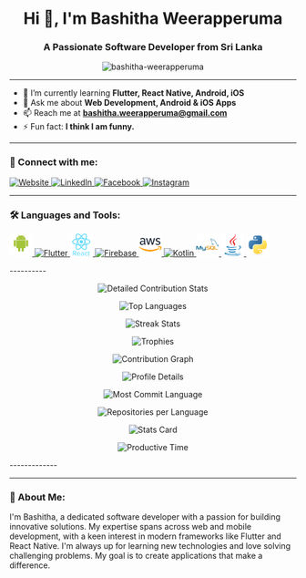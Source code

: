 <h1 align="center">Hi 👋, I'm Bashitha Weerapperuma</h1>
<h3 align="center">A Passionate Software Developer from Sri Lanka</h3>

<p align="center">
  <img src="https://komarev.com/ghpvc/?username=bashitha-weerapperuma&label=Profile%20views&color=0e75b6&style=flat" alt="bashitha-weerapperuma" />
</p>

---

- 🌱 I’m currently learning **Flutter, React Native, Android, iOS**
- 💬 Ask me about **Web Development, Android & iOS Apps**
- 📫 Reach me at **bashitha.weerapperuma@gmail.com**
- ⚡ Fun fact: **I think I am funny.**

---

<h3 align="left">🔗 Connect with me:</h3>
<p align="left">
  <a href="https://bashitha-weerapperuma.vercel.app/" target="_blank">
    <img src="https://img.icons8.com/ios-filled/256/internet.png" alt="Website" height="30" width="40" />
  </a>
  <a href="https://linkedin.com/in/bashitha-weerapperuma" target="_blank">
    <img src="https://raw.githubusercontent.com/rahuldkjain/github-profile-readme-generator/master/src/images/icons/Social/linked-in-alt.svg" alt="LinkedIn" height="30" width="40" />
  </a>
  <a href="https://fb.com/bashitha.weerapperuma.750" target="_blank">
    <img src="https://raw.githubusercontent.com/rahuldkjain/github-profile-readme-generator/master/src/images/icons/Social/facebook.svg" alt="Facebook" height="30" width="40" />
  </a>
  <a href="https://instagram.com/b.a._s_a" target="_blank">
    <img src="https://raw.githubusercontent.com/rahuldkjain/github-profile-readme-generator/master/src/images/icons/Social/instagram.svg" alt="Instagram" height="30" width="40" />
  </a>
</p>

---

<h3 align="left">🛠️ Languages and Tools:</h3>
<p align="left"> 
  <a href="https://developer.android.com" target="_blank" rel="noreferrer"> 
    <img src="https://raw.githubusercontent.com/devicons/devicon/master/icons/android/android-original-wordmark.svg" alt="Android" width="40" height="40"/> 
  </a> 
  <a href="https://flutter.dev" target="_blank" rel="noreferrer"> 
    <img src="https://www.vectorlogo.zone/logos/flutterio/flutterio-icon.svg" alt="Flutter" width="40" height="40"/> 
  </a> 
  <a href="https://reactjs.org/" target="_blank" rel="noreferrer"> 
    <img src="https://raw.githubusercontent.com/devicons/devicon/master/icons/react/react-original-wordmark.svg" alt="React" width="40" height="40"/> 
  </a> 
  <a href="https://firebase.google.com/" target="_blank" rel="noreferrer">
    <img src="https://www.vectorlogo.zone/logos/firebase/firebase-icon.svg" alt="Firebase" width="40" height="40"/>
  </a>
  <a href="https://aws.amazon.com" target="_blank" rel="noreferrer">
    <img src="https://raw.githubusercontent.com/devicons/devicon/master/icons/amazonwebservices/amazonwebservices-original-wordmark.svg" alt="AWS" width="40" height="40"/> 
  </a>
  <a href="https://kotlinlang.org" target="_blank" rel="noreferrer">
    <img src="https://www.vectorlogo.zone/logos/kotlinlang/kotlinlang-icon.svg" alt="Kotlin" width="40" height="40"/>
  </a>
  <a href="https://www.mysql.com/" target="_blank" rel="noreferrer">
    <img src="https://raw.githubusercontent.com/devicons/devicon/master/icons/mysql/mysql-original-wordmark.svg" alt="MySQL" width="40" height="40"/> 
  </a>
  <a href="https://www.java.com" target="_blank" rel="noreferrer"> 
    <img src="https://raw.githubusercontent.com/devicons/devicon/master/icons/java/java-original.svg" alt="Java" width="40" height="40"/> 
  </a> 
  <a href="https://www.python.org" target="_blank" rel="noreferrer">
    <img src="https://raw.githubusercontent.com/devicons/devicon/master/icons/python/python-original.svg" alt="Python" width="40" height="40"/> 
  </a>
</p>
----------
<!-- GitHub Stats -->
<!-- Detailed Contribution Graph by GitHub Readme Stats -->
<!-- Detailed Contribution Graph by GitHub Readme Stats -->
<!-- Dark Mode Contribution Graph by GitHub Readme Stats -->
<p align="center">
  <img src="https://github-contribution-stats.vercel.app/api/?username=bashitha-weerapperuma&theme=night-owl" alt="Detailed Contribution Stats" />
</p>



<!-- Top Languages -->
<p align="center">
  <img src="https://github-readme-stats.vercel.app/api/top-langs/?username=bashitha-weerapperuma&layout=compact&theme=radical&langs_count=10&hide_border=false" alt="Top Languages" />
</p>



<!-- GitHub Streak Stats -->
<p align="center">
  <img src="https://github-readme-streak-stats.herokuapp.com/?user=bashitha-weerapperuma&theme=radical&hide_border=false&date_format=M%20j%5B%2C%20Y%5D" alt="Streak Stats" />
</p>

<!-- GitHub Trophies -->
<p align="center">
  <img src="https://github-profile-trophy.vercel.app/?username=bashitha-weerapperuma&theme=radical&no-frame=false&no-bg=false&margin-w=15&margin-h=15&column=6" alt="Trophies" />
</p>

<!-- Contribution Activity Graph -->
<p align="center">
  <img src="https://activity-graph.herokuapp.com/graph?username=bashitha-weerapperuma&theme=radical&hide_border=false" alt="Contribution Graph" />
</p>

<!-- Profile Summary Cards -->
<p align="center">
  <img src="https://github-profile-summary-cards.vercel.app/api/cards/profile-details?username=bashitha-weerapperuma&theme=radical" alt="Profile Details" />
</p>

<!-- Commits per Repository -->
<p align="center">
  <img src="https://github-profile-summary-cards.vercel.app/api/cards/most-commit-language?username=bashitha-weerapperuma&theme=radical" alt="Most Commit Language" />
</p>

<!-- Repositories per Language -->
<p align="center">
  <img src="https://github-profile-summary-cards.vercel.app/api/cards/repos-per-language?username=bashitha-weerapperuma&theme=radical" alt="Repositories per Language" />
</p>

<!-- General Stats -->
<p align="center">
  <img src="https://github-profile-summary-cards.vercel.app/api/cards/stats?username=bashitha-weerapperuma&theme=radical" alt="Stats Card" />
</p>

<!-- Productive Time Analysis -->
<p align="center">
  <img src="https://github-profile-summary-cards.vercel.app/api/cards/productive-time?username=bashitha-weerapperuma&theme=radical&utcOffset=4" alt="Productive Time" />
</p>
-------------

-------------

<h3 align="left">🚀 About Me:</h3>
<p>
  I'm Bashitha, a dedicated software developer with a passion for building innovative solutions. My expertise spans across web and mobile development, with a keen interest in modern frameworks like Flutter and React Native. I'm always up for learning new technologies and love solving challenging problems. My goal is to create applications that make a difference.
</p>
